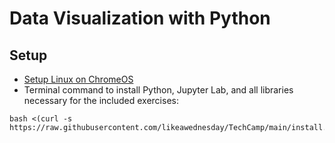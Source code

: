 # Data Visualization with Python

## Setup
- [Setup Linux on ChromeOS](resources/How_To_Setup_Linux_On_Chromebook.pdf)
- Terminal command to install Python, Jupyter Lab, and all libraries necessary for the included exercises: 
```
bash <(curl -s https://raw.githubusercontent.com/likeawednesday/TechCamp/main/install.sh)
```
